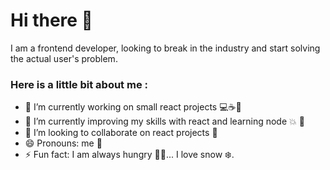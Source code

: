 # Hi there 👋
I am a frontend developer, looking to break in the industry and start solving the actual user's problem. 

### Here is a little bit about me :

* 🔭 I’m currently working on small react projects 💻☕️🍫
* 🌱 I’m currently improving my skills with react and learning node 💥 🔭
* 👋 I’m looking to collaborate on react projects 🎷
* 😄 Pronouns: me 🎷
* ⚡ Fun fact: I am always hungry 🥞🥙... I love snow ❄️.
